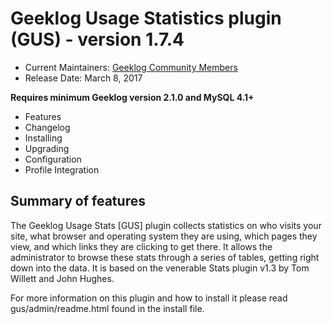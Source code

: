 # Geeklog Usage Statistics plugin (GUS) - version 1.7.4

* Current Maintainers: [Geeklog Community Members](https://github.com/orgs/Geeklog-Plugins/people)
* Release Date: March 8, 2017

**Requires minimum Geeklog version 2.1.0 and MySQL 4.1+**

* Features
* Changelog
* Installing
* Upgrading
* Configuration
* Profile Integration

## Summary of features

The Geeklog Usage Stats [GUS] plugin collects statistics on who visits your site, what browser and operating system they are using, which pages they view, and which links they are clicking to get there.  It allows the administrator to browse these stats through a series of tables, getting right down into the data.  It is based on the venerable Stats plugin v1.3 by Tom Willett and John Hughes.

For more information on this plugin and how to install it please read gus/admin/readme.html found in the install file.